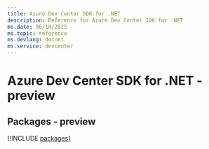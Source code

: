 ```yaml
---
title: Azure Dev Center SDK for .NET
description: Reference for Azure Dev Center SDK for .NET
ms.date: 06/10/2025
ms.topic: reference
ms.devlang: dotnet
ms.service: devcenter
---
```

# Azure Dev Center SDK for .NET - preview
## Packages - preview
[!INCLUDE [packages](dev-center-index.md)]